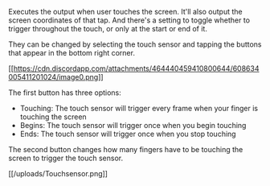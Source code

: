 Executes the output when user touches the screen. It'll also output the screen coordinates of that tap. And there's a setting to toggle whether to trigger throughout the touch, or only at the start or end of it.

They can be changed by selecting the touch sensor and tapping the buttons that appear in the bottom right corner.

[[https://cdn.discordapp.com/attachments/464440459410800644/608634005411201024/image0.png]]

The first button has three options:

* Touching: The touch sensor will trigger every frame when your finger is touching the screen
* Begins: The touch sensor will trigger once when you begin touching
* Ends: The touch sensor will trigger once when you stop touching

The second button changes how many fingers have to be touching the screen to trigger the touch sensor.

[[/uploads/Touchsensor.png]]